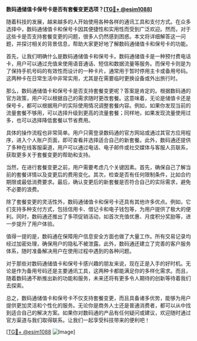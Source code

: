 **数码通储值卡保号卡是否有套餐变更选项？[[TG💪+ @esim1088](https://t.me/s/esim1088)]**

随着科技的发展，越来越多的人开始使用各种各样的通讯工具和支付方式。在众多选择中，数码通储值卡和保号卡因其便捷性和实用性而受到广泛欢迎。然而，对于这些卡是否支持套餐变更的问题，很多人仍然感到困惑。本文将详细解答这一问题，并探讨相关的背景信息，帮助大家更好地了解数码通储值卡和保号卡的功能。

首先，让我们明确什么是数码通储值卡和保号卡。数码通储值卡是一种预付费电话卡，用户可以通过充值来使用语音通话、短信和数据流量等服务。而保号卡则是为了保持手机号码的有效性而设计的一种卡片，通常用于暂时停用主卡或备用号码。这两种卡在日常生活中非常实用，尤其是在需要临时更换设备或外出旅行时。

那么，数码通储值卡和保号卡是否支持套餐变更呢？答案是肯定的。根据数码通的官方政策，用户可以根据自己的需求随时更改套餐。这意味着，无论是储值卡还是保号卡，都可以根据用户的实际使用情况调整套餐内容。例如，如果你发现当前的流量套餐不够用，可以选择升级到更高的流量套餐；同样地，如果发现流量使用过多，也可以选择降低套餐以节省费用。

具体的操作流程也非常简单。用户只需登录数码通的官方网站或通过其官方应用程序，进入个人账户页面，即可查看并选择适合自己的新套餐。此外，数码通还提供了多种在线客服渠道，用户可以通过电话、电子邮件或社交媒体与客服人员联系，获取更多关于套餐变更的帮助和支持。

当然，在进行套餐变更之前，用户需要考虑几个关键因素。首先，确保自己了解当前的套餐详情以及变更后的费用变化。其次，检查是否有任何限制条件，比如合约期限或最低消费要求。最后，确认变更后的新套餐是否符合自己的实际需求，避免不必要的浪费。

除了套餐变更的灵活性外，数码通储值卡和保号卡还具有其他许多优点。例如，它们支持多种支付方式，包括信用卡、借记卡和电子钱包等，为用户提供了极大的便利。同时，数码通还推出了多项促销活动，如首次充值优惠、月度积分奖励等，进一步提升了用户体验。

值得一提的是，数码通在保障用户信息安全方面也做了大量工作。所有交易记录均经过加密处理，确保用户的隐私不被泄露。此外，数码通还建立了完善的客户服务体系，随时准备解决用户在使用过程中遇到的各种问题。

对于那些对数码通储值卡和保号卡感兴趣的朋友来说，现在正是入手的好时机。无论是作为备用号码还是主要通讯工具，这两种卡都能满足你的多样化需求。而且，随着数码通不断推出新的功能和服务，未来还将有更多令人期待的创新等待着我们去探索。

总之，数码通储值卡和保号卡不仅支持套餐变更，而且具备诸多优势，能够为用户提供更加灵活和个性化的服务。无论你是商务人士还是普通消费者，都可以从中找到适合自己的解决方案。如果你对数码通的产品有任何疑问或建议，欢迎随时通过官方渠道与我们取得联系。让我们一起享受科技带来的便利吧！

[[TG💪+ @esim1088](https://t.me/s/esim1088) ![Image](https://i.postimg.cc/4NQfJmqS/Snipaste-2025-05-13-00-14-12.png)]